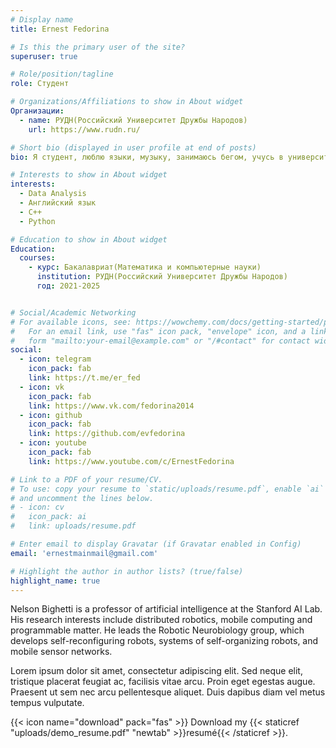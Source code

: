 ```yaml
---
# Display name
title: Ernest Fedorina

# Is this the primary user of the site?
superuser: true

# Role/position/tagline
role: Студент

# Organizations/Affiliations to show in About widget
Организации:
  - name: РУДН(Российский Университет Дружбы Народов)
    url: https://www.rudn.ru/

# Short bio (displayed in user profile at end of posts)
bio: Я студент, люблю языки, музыку, занимаюсь бегом, учусь в университете на технической специальности.

# Interests to show in About widget
interests:
  - Data Analysis
  - Английский язык
  - С++
  - Python

# Education to show in About widget
Education:
  courses:
    - курс: Бакалавриат(Математика и компьютерные науки)
      institution: РУДН(Российский Университет Дружбы Народов)
      год: 2021-2025


# Social/Academic Networking
# For available icons, see: https://wowchemy.com/docs/getting-started/page-builder/#icons
#   For an email link, use "fas" icon pack, "envelope" icon, and a link in the
#   form "mailto:your-email@example.com" or "/#contact" for contact widget.
social:
  - icon: telegram
    icon_pack: fab
    link: https://t.me/er_fed
  - icon: vk
    icon_pack: fab
    link: https://www.vk.com/fedorina2014
  - icon: github
    icon_pack: fab
    link: https://github.com/evfedorina
  - icon: youtube
    icon_pack: fab
    link: https://www.youtube.com/c/ErnestFedorina

# Link to a PDF of your resume/CV.
# To use: copy your resume to `static/uploads/resume.pdf`, enable `ai` icons in `params.toml`,
# and uncomment the lines below.
# - icon: cv
#   icon_pack: ai
#   link: uploads/resume.pdf

# Enter email to display Gravatar (if Gravatar enabled in Config)
email: 'ernestmainmail@gmail.com'

# Highlight the author in author lists? (true/false)
highlight_name: true
---
```


Nelson Bighetti is a professor of artificial intelligence at the Stanford AI Lab. His research interests include distributed robotics, mobile computing and programmable matter. He leads the Robotic Neurobiology group, which develops self-reconfiguring robots, systems of self-organizing robots, and mobile sensor networks.

Lorem ipsum dolor sit amet, consectetur adipiscing elit. Sed neque elit, tristique placerat feugiat ac, facilisis vitae arcu. Proin eget egestas augue. Praesent ut sem nec arcu pellentesque aliquet. Duis dapibus diam vel metus tempus vulputate.

{{< icon name="download" pack="fas" >}} Download my {{< staticref "uploads/demo_resume.pdf" "newtab" >}}resumé{{< /staticref >}}.

